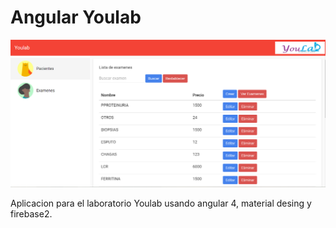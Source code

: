 # Angular Youlab

<img width="928" alt="ccf1dd30be16625f475e8a348c89e11f" src="src/Captura.png">

Aplicacion para el laboratorio Youlab usando angular 4, material desing y firebase2. 
